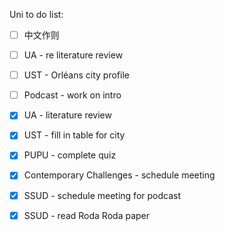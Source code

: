 Uni to do list:
- [ ] 中文作则
- [ ] UA - re literature review
- [ ] UST - Orléans city profile
- [ ] Podcast - work on intro
- [x] UA - literature review
- [x] UST - fill in table for city
- [x] PUPU - complete quiz 
- [x] Contemporary Challenges - schedule meeting
- [x] SSUD - schedule meeting for podcast
- [x] SSUD - read Roda Roda paper

